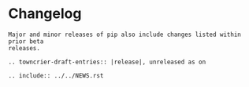 # Changelog

```{attention}
Major and minor releases of pip also include changes listed within prior beta
releases.
```

```{eval-rst}
.. towncrier-draft-entries:: |release|, unreleased as on

.. include:: ../../NEWS.rst
```
